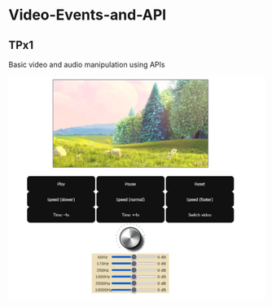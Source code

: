 # Video-Events-and-API
## TPx1
Basic video and audio manipulation using APIs

![alt text](https://github.com/Codeharaki/Video-Events-and-API/blob/main/screenshot.jpg?raw=true)
